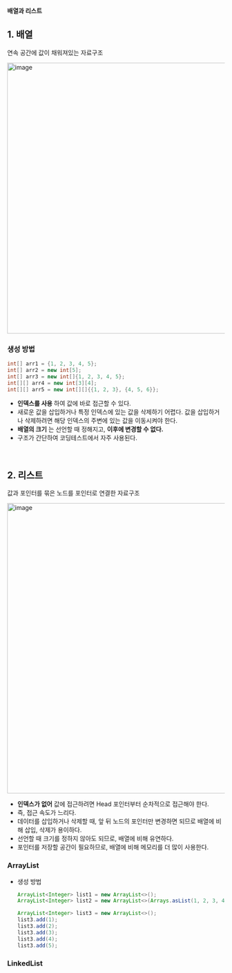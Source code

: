 **배열과 리스트**

## 1. 배열

연속 공간에 값이 채워져있는 자료구조

<img width="628" alt="image" src="https://github.com/yoouung/AlgorithmStudy/assets/78146904/73899f1d-3884-4853-bb73-7f2a651d2470">

### 생성 방법

```java
int[] arr1 = {1, 2, 3, 4, 5};
int[] arr2 = new int[5];
int[] arr3 = new int[]{1, 2, 3, 4, 5};
int[][] arr4 = new int[3][4];
int[][] arr5 = new int[][]{{1, 2, 3}, {4, 5, 6}};
```

-   **인덱스를 사용** 하여 값에 바로 접근할 수 있다.
-   새로운 값을 삽입하거나 특정 인덱스에 있는 값을 삭제하기 어렵다. 값을 삽입하거나 삭제하려면 해당 인덱스의 주변에 있는 값을 이동시켜야 한다.
-   **배열의 크기** 는 선언할 때 정해지고, **이후에 변경할 수 없다.**
-   구조가 간단하여 코딩테스트에서 자주 사용된다.

<br/>

## 2. 리스트

값과 포인터를 묶은 노드를 포인터로 연결한 자료구조

<img width="673" alt="image" src="https://github.com/yoouung/AlgorithmStudy/assets/78146904/f025b1e0-a156-4c30-bece-b5ae26e4f267">

-   **인덱스가 없어** 값에 접근하려면 Head 포인터부터 순차적으로 접근해야 한다.
-   즉, 접근 속도가 느리다.
-   데이터를 삽입하거나 삭제할 때, 앞 뒤 노드의 포인터만 변경하면 되므로 배열에 비해 삽입, 삭제가 용이하다.
-   선언할 때 크기를 정하지 않아도 되므로, 배열에 비해 유연하다.
-   포인터를 저장할 공간이 필요하므로, 배열에 비해 메모리를 더 많이 사용한다.

### ArrayList

-   생성 방법

    ```java
    ArrayList<Integer> list1 = new ArrayList<>();
    ArrayList<Integer> list2 = new ArrayList<>(Arrays.asList(1, 2, 3, 4, 5));

    ArrayList<Integer> list3 = new ArrayList<>();
    list3.add(1);
    list3.add(2);
    list3.add(3);
    list3.add(4);
    list3.add(5);
    ```

### LinkedList
